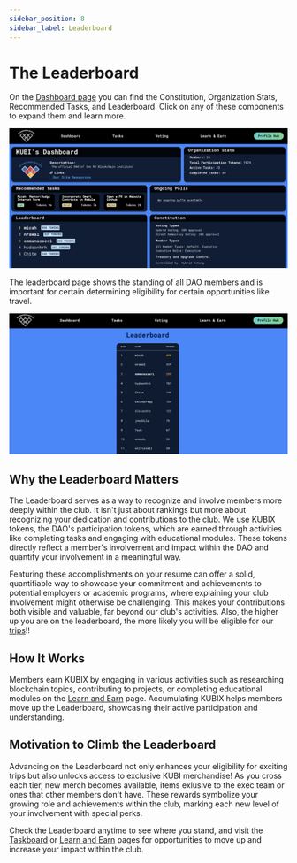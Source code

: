 ```yaml
---
sidebar_position: 8
sidebar_label: Leaderboard
---
```


# The Leaderboard

On the [Dashboard page](https://dao.kublockchain.com/dashboard/) you can find the Constitution, Organization Stats, Recommended Tasks, and Leaderboard. Click on any of these components to expand them and learn more.

![Dashboard](./img/leaderboard/dashboard-page.png)

The leaderboard page shows the standing of all DAO members and is important for certain determining eligibility for certain opportunities like travel.

![Leaderboard](./img/leaderboard/leaderboard.png)

## Why the Leaderboard Matters

The Leaderboard serves as a way to recognize and involve members more deeply within the club. It isn't just about rankings but more about recognizing your dedication and contributions to the club. We use KUBIX tokens, the DAO's participation tokens, which are earned through activities like completing tasks and engaging with educational modules. These tokens directly reflect a member's involvement and impact within the DAO and quantify your involvement in a meaningful way. 

Featuring these accomplishments on your resume can offer a solid, quantifiable way to showcase your commitment and achievements to potential employers or academic programs, where explaining your club involvement might otherwise be challenging. This makes your contributions both visible and valuable, far beyond our club's activities. Also, the higher up you are on the leaderboard, the more likely you will be eligible for our [trips](https://docs.kublockchain.com/blog)!!


## How It Works

Members earn KUBIX by engaging in various activities such as researching blockchain topics, contributing to projects, or completing educational modules on the [Learn and Earn](https://dao.kublockchain.com/edu-Hub/) page. Accumulating KUBIX helps members move up the Leaderboard, showcasing their active participation and understanding.

## Motivation to Climb the Leaderboard

Advancing on the Leaderboard not only enhances your eligibility for exciting trips but also unlocks access to exclusive KUBI merchandise! As you cross each tier, new merch becomes available, items exlusive to the exec team or ones that other members don't have. These rewards symbolize your growing role and achievements within the club, marking each new level of your involvement with special perks.


Check the Leaderboard anytime to see where you stand, and visit the [Taskboard](https://dao.kublockchain.com/tasks/) or [Learn and Earn](https://dao.kublockchain.com/edu-Hub/) pages for opportunities to move up and increase your impact within the club.
